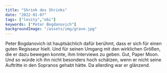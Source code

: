 ```yaml
---
title: "Shrink des Shrinks"
date: "2022-01-07"
tags: ["levity","obi"]
keywords: ["Peter Bogdanovich"]
backgroundImage: "/assets/img/grave.jpg"
---
```

Peter Bogdanovich ist hauptsächlich dafür berühmt, dass er sich für einen guten Regisseur hielt. Und für seinen Umgang mit den wirklichen Größen, die er dazu bewegen konnte, ihm Interviews zu geben. Gut, Paper Moon. Und so würde ich ihn nicht besonders hoch schätzen, wenn er nicht seine Auftritte in den Sopranos gehabt hätte. Da allerding war er glänzend.